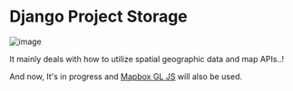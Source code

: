 # Django Project Storage
<!-- ![image](https://github.com/Sirius506775/django_project/assets/80760160/a0adbacb-befd-4b0f-bbd1-897e14e3e42a)
-->
![image](https://github.com/Sirius506775/django_project/assets/80760160/161bc965-751f-4ffb-a603-147caa893404)

It mainly deals with how to utilize spatial geographic data and map APIs..!

And now, It's in progress and [Mapbox GL JS](https://docs.mapbox.com/mapbox-gl-js/api/) will also be used.
